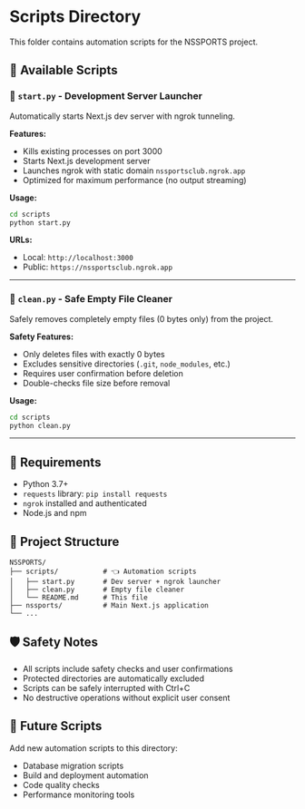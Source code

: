# Scripts Directory

This folder contains automation scripts for the NSSPORTS project.

## 📜 Available Scripts

### 🚀 `start.py` - Development Server Launcher
Automatically starts Next.js dev server with ngrok tunneling.

**Features:**
- Kills existing processes on port 3000
- Starts Next.js development server
- Launches ngrok with static domain `nssportsclub.ngrok.app`
- Optimized for maximum performance (no output streaming)

**Usage:**
```bash
cd scripts
python start.py
```

**URLs:**
- Local: `http://localhost:3000`
- Public: `https://nssportsclub.ngrok.app`

---

### 🧹 `clean.py` - Safe Empty File Cleaner
Safely removes completely empty files (0 bytes only) from the project.

**Safety Features:**
- Only deletes files with exactly 0 bytes
- Excludes sensitive directories (`.git`, `node_modules`, etc.)
- Requires user confirmation before deletion
- Double-checks file size before removal

**Usage:**
```bash
cd scripts
python clean.py
```

---

## 🔧 Requirements

- Python 3.7+
- `requests` library: `pip install requests`
- `ngrok` installed and authenticated
- Node.js and npm

## 📁 Project Structure

```
NSSPORTS/
├── scripts/           # 👈 Automation scripts
│   ├── start.py       # Dev server + ngrok launcher
│   ├── clean.py       # Empty file cleaner
│   └── README.md      # This file
├── nssports/          # Main Next.js application
└── ...
```

## 🛡️ Safety Notes

- All scripts include safety checks and user confirmations
- Protected directories are automatically excluded
- Scripts can be safely interrupted with Ctrl+C
- No destructive operations without explicit user consent

## 🚀 Future Scripts

Add new automation scripts to this directory:
- Database migration scripts
- Build and deployment automation
- Code quality checks
- Performance monitoring tools
